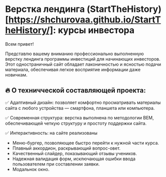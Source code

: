 # Верстка лендинга (StartTheHistory)[https://shchurovaa.github.io/StartTheHistory/]: курсы инвестора

Всем привет!

Представлю вашему вниманию профессионально выполненную верстку лендинга программы инвестиций для начинающих инвесторов. Этот одностраничный сайт обладает лаконичностью и ясностью подачи материала, обеспечивая легкое восприятие информации даже новичкам.

## 🔥 О техничческой составляющей проекта:

✅ Адаптивный дизайн: позволяет комфортно просматривать материалы сайта с любого устройства — смартфона, планшета или компьютера.

✅ Современная структура: верстка выполнена по методологии BEM, обеспечивающей четкую структуру и простоту поддержки сайта.

✅ Интерактивность: на сайте реализованы

- Меню-бургер, позволяющее быстро перейти к нужной части курса.
- Плавный аккордион, раскрывающий вопрос-овет.
- Качественный слайдер, показывающий отзывы учеников.
- Надежная валидация форм, исключающая ошибки ввода пользователем при составлении заявки.
- Модальнок окно.
